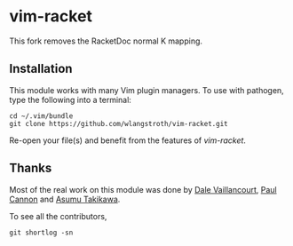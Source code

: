 # vim-racket

This fork removes the <Plug>RacketDoc normal K mapping.

Installation
------------

This module works with many Vim plugin managers. To use with pathogen, type the following into a terminal:

    cd ~/.vim/bundle
    git clone https://github.com/wlangstroth/vim-racket.git

Re-open your file(s) and benefit from the features of _vim-racket_.

## Thanks

Most of the real work on this module was done by [Dale Vaillancourt](https://github.com/dalev), [Paul Cannon](https://github.com/thepaul) and [Asumu Takikawa](https://github.com/takikawa).

To see all the contributors,

    git shortlog -sn

